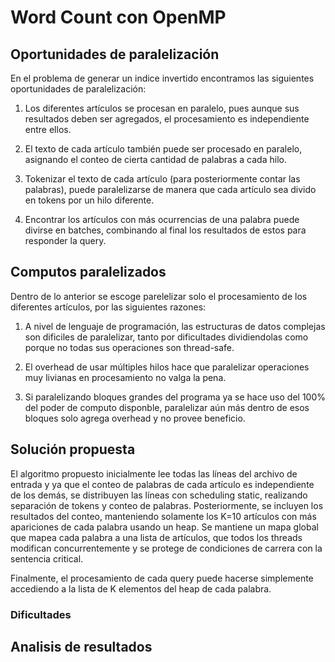 # Word Count con OpenMP

## Oportunidades de paralelización

En el problema de generar un indice invertido encontramos las siguientes oportunidades de paralelización:

1. Los diferentes artículos se procesan en paralelo, pues aunque sus resultados deben ser agregados, el procesamiento es independiente entre ellos.

2. El texto de cada artículo también puede ser procesado en paralelo, asignando el conteo de cierta cantidad de palabras a cada hilo.

3. Tokenizar el texto de cada artículo (para posteriormente contar las palabras), puede paralelizarse de manera que cada artículo sea divido en tokens por un hilo diferente.

4. Encontrar los artículos con más ocurrencias de una palabra puede divirse en batches, combinando al final los resultados de estos para responder la query.

## Computos paralelizados

Dentro de lo anterior se escoge parelelizar solo el procesamiento de los diferentes artículos, por las siguientes razones:

1. A nivel de lenguaje de programación, las estructuras de datos complejas son dificiles de paralelizar, tanto por dificultades dividiendolas como porque no todas sus operaciones son thread-safe.

2. El overhead de usar múltiples hilos hace que paralelizar operaciones muy livianas en procesamiento no valga la pena.

3. Si paralelizando bloques grandes del programa ya se hace uso del 100% del poder de computo disponble, paralelizar aún más dentro de esos bloques solo agrega overhead y no provee beneficio.

## Solución propuesta

El algoritmo propuesto inicialmente lee todas las líneas del archivo de entrada y ya que el conteo de palabras de cada artículo es independiente de los demás, se distribuyen las líneas con scheduling static, realizando separación de tokens y conteo de palabras. Posteriormente, se incluyen los resultados del conteo, manteniendo solamente los K=10 artículos con más apariciones de cada palabra usando un heap. Se mantiene un mapa global que mapea cada palabra a una lista de artículos, que todos los threads modifican concurrentemente y se protege de condiciones de carrera con la sentencia critical.

Finalmente, el procesamiento de cada query puede hacerse simplemente accediendo a la lista de K elementos del heap de cada palabra.

### Dificultades


## Analisis de resultados

